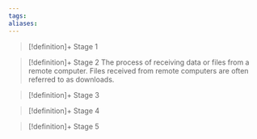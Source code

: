 ```yaml
---
tags:
aliases:
---
```


> [!definition]+ Stage 1
>

> [!definition]+ Stage 2
> The process of receiving data or files from a remote computer. Files received from remote computers are often referred to as downloads.

> [!definition]+ Stage 3
>

> [!definition]+ Stage 4
>

> [!definition]+ Stage 5
>



